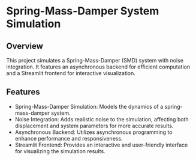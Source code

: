 # Spring-Mass-Damper System Simulation
## Overview
This project simulates a Spring-Mass-Damper (SMD) system with noise integration. It features an asynchronous backend for efficient computation and a Streamlit frontend for interactive visualization.

## Features
- Spring-Mass-Damper Simulation: Models the dynamics of a spring-mass-damper system.
- Noise Integration: Adds realistic noise to the simulation, affecting both displacement and system parameters for more accurate results.
- Asynchronous Backend: Utilizes asynchronous programming to enhance performance and responsiveness.
- Streamlit Frontend: Provides an interactive and user-friendly interface for visualizing the simulation results.